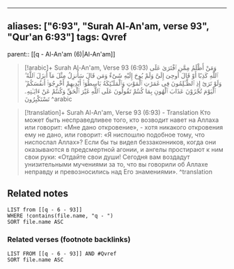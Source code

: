
---
aliases: ["6:93", "Surah Al-An'am, verse 93", "Qur'an 6:93"]
tags: Qvref
---

parent:: [[q - Al-An'am (6)|Al-An'am]]

> [!arabic]+ Surah Al-An'am, Verse 93 (6:93)
> <span class="quran-arabic">وَمَنْ أَظْلَمُ مِمَّنِ ٱفْتَرَىٰ عَلَى ٱللَّهِ كَذِبًا أَوْ قَالَ أُوحِىَ إِلَىَّ وَلَمْ يُوحَ إِلَيْهِ شَىْءٌ وَمَن قَالَ سَأُنزِلُ مِثْلَ مَآ أَنزَلَ ٱللَّهُ ۗ وَلَوْ تَرَىٰٓ إِذِ ٱلظَّـٰلِمُونَ فِى غَمَرَٰتِ ٱلْمَوْتِ وَٱلْمَلَـٰٓئِكَةُ بَاسِطُوٓا۟ أَيْدِيهِمْ أَخْرِجُوٓا۟ أَنفُسَكُمُ ۖ ٱلْيَوْمَ تُجْزَوْنَ عَذَابَ ٱلْهُونِ بِمَا كُنتُمْ تَقُولُونَ عَلَى ٱللَّهِ غَيْرَ ٱلْحَقِّ وَكُنتُمْ عَنْ ءَايَـٰتِهِۦ تَسْتَكْبِرُونَ</span>
^arabic

> [!translation]+ Surah Al-An'am, Verse 93 (6:93) - Translation
> Кто может быть несправедливее того, кто возводит навет на Аллаха или говорит: «Мне дано откровение», - хотя никакого откровения ему не дано, или говорит: «Я ниспошлю подобное тому, что ниспослал Аллах»? Если бы ты видел беззаконников, когда они оказываются в предсмертной агонии, и ангелы простирают к ним свои руки: «Отдайте свои души! Сегодня вам воздадут унизительными мучениями за то, что вы говорили об Аллахе неправду и превозносились над Его знамениями».
^translation



## Related notes
```dataview
LIST from [[q - 6 - 93]]
WHERE !contains(file.name, "q - ")
SORT file.name ASC
```

### Related verses (footnote backlinks)
```dataview
LIST FROM [[q - 6 - 93]] AND #Qvref
SORT file.name ASC
```

